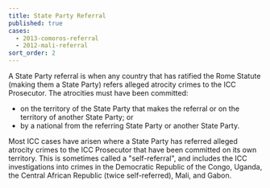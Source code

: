 ```yaml
---
title: State Party Referral
published: true
cases:
  - 2013-comoros-referral
  - 2012-mali-referral
sort_order: 2
---
```



A State Party referral is when any country that has ratified the Rome Statute (making them a State Party) refers alleged atrocity crimes to the ICC Prosecutor. The atrocities must have been committed:

* on the territory of the State Party that makes the referral or on the territory of another State Party; or
* by a national from the referring State Party or another State Party.

Most ICC cases have arisen where a State Party has referred alleged atrocity crimes to the ICC Prosecutor that have been committed on its own territory. This is sometimes called a "self-referral", and includes the ICC investigations into crimes in the Democratic Republic of the Congo, Uganda, the Central African Republic (twice self-referred), Mali, and Gabon.